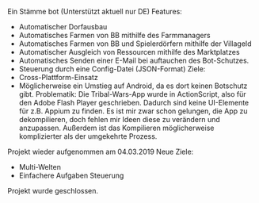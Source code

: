 Ein Stämme bot (Unterstützt aktuell nur DE)
Features:
  - Automatischer Dorfausbau
  - Automatisches Farmen von BB mithilfe des Farmmanagers
  - Automatisches Farmen von BB und Spielerdörfern mithilfe der VillageId
  - Automatischer Ausgleich von Ressourcen mithilfe des Marktplatzes
  - Automatisches Senden einer E-Mail bei auftauchen des Bot-Schutzes. 
  - Steuerung durch eine Config-Datei (JSON-Format)
Ziele:
  - Cross-Plattform-Einsatz
  - Möglicherweise ein Umstieg auf Android, da es dort keinen Botschutz gibt. 
    Problematik:
Die Tribal-Wars-App wurde in ActionScript, also für den Adobe Flash Player geschrieben. Dadurch sind keine UI-Elemente für z.B. Appium zu finden. Es ist mir zwar schon gelungen, die App zu dekompilieren, doch fehlen mir Ideen diese zu verändern und anzupassen. Außerdem ist das Kompilieren möglicherweise komplizierter als der umgekehrte Prozess. 

Projekt wieder aufgenommen am 04.03.2019
Neue Ziele:
- Multi-Welten
- Einfachere Aufgaben Steuerung

Projekt wurde geschlossen.
